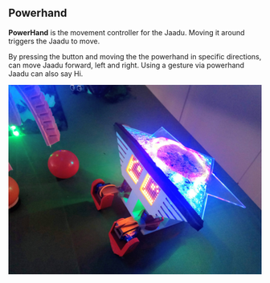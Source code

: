 ## Powerhand

**PowerHand** is the movement controller for the Jaadu. Moving it around triggers the Jaadu to move.

By pressing the button and moving the the powerhand in specific directions, can move Jaadu forward, left and right. Using a gesture via powerhand Jaadu can also say Hi.

![Jaadu](media/img.jpg)
